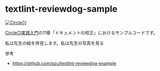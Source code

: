 # textlint-reviewdog-sample

[![CircleCI](https://circleci.com/gh/circleci-book/textlint-reviewdog-sample.svg?style=svg)](https://circleci.com/gh/circleci-book/textlint-reviewdog-sample)

[CircleCI実践入門](https://gihyo.jp/book/2020/978-4-297-11411-4)の11章「ドキュメントの校正」におけるサンプルコードです。

私は先生の絵を拝見します。私は先生の写真を見る

参考
- https://github.com/azu/textlint-reviewdog-example

